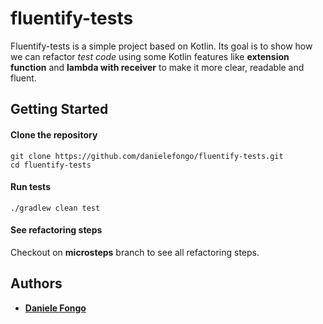 # fluentify-tests
                
Fluentify-tests is a simple project based on Kotlin. Its goal is to show how we can refactor *test code* using some Kotlin features like **extension function** and **lambda with receiver** to make it more clear, readable and fluent. 

## Getting Started

#### Clone the repository

```
git clone https://github.com/danielefongo/fluentify-tests.git
cd fluentify-tests
```

#### Run tests

```
./gradlew clean test
```

#### See refactoring steps

Checkout on **microsteps** branch to see all refactoring steps.

## Authors

* **[Daniele Fongo](https://github.com/danielefongo)**